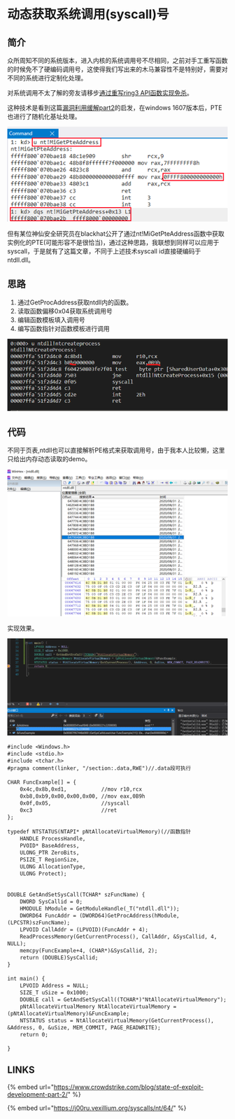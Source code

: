 # 动态获取系统调用\(syscall\)号

## 简介

众所周知不同的系统版本，进入内核的系统调用号不尽相同，之前对手工重写函数的时候免不了硬编码调用号，这使得我们写出来的木马兼容性不是特别好，需要对不同的系统进行定制化处理。

对系统调用不太了解的旁友请移步[通过重写ring3 API函数实现免杀](overwrite-winapi-bypassav.md)。

这种技术是看到这篇[漏洞利用缓解part2](https://www.crowdstrike.com/blog/state-of-exploit-development-part-2/)的启发，在windows 1607版本后，PTE也进行了随机化基址处理。

![](../.gitbook/assets/image%20%28168%29.png)

但有某位神仙安全研究员在blackhat公开了通过nt!MiGetPteAddress函数中获取实例化的PTE\(可能形容不是很恰当\)，通过这种思路，我联想到同样可以应用于syscall，于是就有了这篇文章，不同于上述技术syscall id直接硬编码于ntdll.dll。

## 思路

1. 通过GetProcAddress获取ntdll内的函数。
2. 读取函数偏移0x04获取系统调用号
3. 编辑函数模板填入调用号
4. 编写函数指针对函数模板进行调用

![](../.gitbook/assets/image%20%28165%29.png)

## 代码

不同于页表,ntdll也可以直接解析PE格式来获取调用号，由于我本人比较懒，这里只给出内存动态读取的demo。

![](../.gitbook/assets/image%20%28166%29.png)

实现效果。

![](../.gitbook/assets/image%20%28164%29.png)

```text
#include <Windows.h>
#include <stdio.h>
#include <tchar.h>
#pragma comment(linker, "/section:.data,RWE")//.data段可执行

CHAR FuncExample[] = {
	0x4c,0x8b,0xd1,			  //mov r10,rcx
	0xb8,0xb9,0x00,0x00,0x00, //mov eax,0B9h
	0x0f,0x05,				  //syscall
	0xc3					  //ret
};

typedef NTSTATUS(NTAPI* pNtAllocateVirtualMemory)(//函数指针
	HANDLE ProcessHandle,
	PVOID* BaseAddress, 
	ULONG_PTR ZeroBits, 
	PSIZE_T RegionSize, 
	ULONG AllocationType, 
	ULONG Protect);


DOUBLE GetAndSetSysCall(TCHAR* szFuncName) {
	DWORD SysCallid = 0;
	HMODULE hModule = GetModuleHandle(_T("ntdll.dll"));
	DWORD64 FuncAddr = (DWORD64)GetProcAddress(hModule, (LPCSTR)szFuncName);
	LPVOID CallAddr = (LPVOID)(FuncAddr + 4);
	ReadProcessMemory(GetCurrentProcess(), CallAddr, &SysCallid, 4, NULL);
	memcpy(FuncExample+4, (CHAR*)&SysCallid, 2);
	return (DOUBLE)SysCallid;
}

int main() {
	LPVOID Address = NULL;
	SIZE_T uSize = 0x1000;
	DOUBLE call = GetAndSetSysCall((TCHAR*)"NtAllocateVirtualMemory");
	pNtAllocateVirtualMemory NtAllocateVirtualMemory = (pNtAllocateVirtualMemory)&FuncExample;
	NTSTATUS status = NtAllocateVirtualMemory(GetCurrentProcess(), &Address, 0, &uSize, MEM_COMMIT, PAGE_READWRITE);
	return 0;

}
```

## LINKS

{% embed url="https://www.crowdstrike.com/blog/state-of-exploit-development-part-2/" %}

{% embed url="https://j00ru.vexillium.org/syscalls/nt/64/" %}



